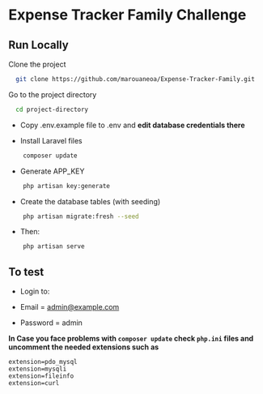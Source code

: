 # Expense Tracker Family Challenge

## Run Locally

Clone the project

```bash
  git clone https://github.com/marouaneoa/Expense-Tracker-Family.git
```

Go to the project directory

```bash
  cd project-directory
```

- Copy .env.example file to .env and **edit database credentials there**

- Install Laravel files

```bash
    composer update
```

- Generate APP_KEY

```bash
    php artisan key:generate
```
- Create the database tables (with seeding)

```bash
    php artisan migrate:fresh --seed
```
- Then:
```bash
    php artisan serve
```
## To test

- Login to:

- Email = admin@example.com
- Password = admin

**In Case you face problems with ```composer update``` check ```php.ini``` files and uncomment the needed extensions such as**

```
extension=pdo_mysql
extension=mysqli
extension=fileinfo
extension=curl
```
